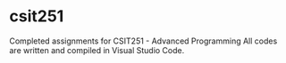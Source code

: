 # csit251
Completed assignments for CSIT251 - Advanced Programming
All codes are written and compiled in Visual Studio Code.
